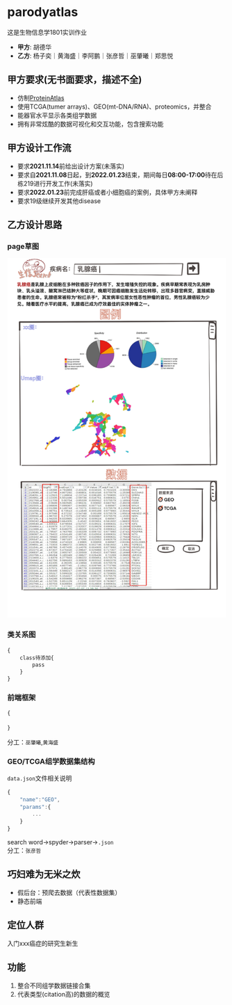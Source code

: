 # parodyatlas
这是生物信息学1801实训作业
* **甲方**: 胡德华
* **乙方**: 杨子奕｜黄海盛｜李阿鹏｜张彦哲｜巫肇曦｜郑思悦
## 甲方要求(无书面要求，描述不全)
* 仿制[ProteinAtlas](https://www.proteinatlas.org/)
* 使用TCGA(tumer arrays)、GEO(mt-DNA/RNA)、proteomics，并整合
* 能器官水平显示各类组学数据
* 拥有非常炫酷的数据可视化和交互功能，包含搜索功能
## 甲方设计工作流
* 要求**2021.11.14**前给出设计方案(未落实)
* 要求自**2021.11.08**日起，到**2022.01.23**结束，期间每日**08:00-17:00**待在后栋219进行开发工作(未落实)
* 要求**2022.01.23**前完成肝癌或者小细胞癌的案例，具体甲方未阐释
* 要求19级继续开发其他disease
## 乙方设计思路
### page草图  
![design](design/QQ20211221-0.png)
### 类关系图
```mermaid
{
    class待添加{
        pass
    }
}
```

### 前端框架
```html
{

}
```
分工：`巫肇曦`,`黄海盛`
### GEO/TCGA组学数据集结构
`data.json`文件相关说明
```js
{
    "name":"GEO",
    "params":{
        ...
    }
}
```
search word->spyder->parser->`.json`  
分工：`张彦哲`

## 巧妇难为无米之炊
* 假后台：预爬去数据（代表性数据集） 
* 静态前端  
## 定位人群
入门xxx癌症的研究生新生  
## 功能
1. 整合不同组学数据链接合集  
2. 代表类型(citation高)的数据的概览  